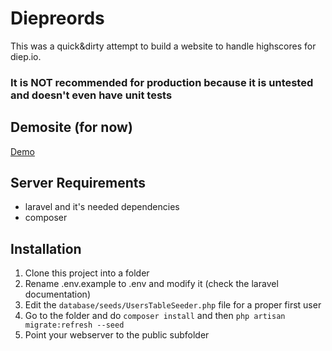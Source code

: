 # Diepreords
This was a quick&dirty attempt to build a website to handle highscores for diep.io.

### It is NOT recommended for production because it is untested and doesn't even have unit tests

## Demosite (for now)
[Demo](https://dieprecords.moepl.eu/)

## Server Requirements
* laravel and it's needed dependencies
* composer

## Installation
1. Clone this project into a folder
2. Rename .env.example to .env and modify it (check the laravel documentation)
3. Edit the `database/seeds/UsersTableSeeder.php` file for a proper first user
4. Go to the folder and do `composer install` and then `php artisan migrate:refresh --seed`
5. Point your webserver to the public subfolder




